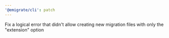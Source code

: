 ```yaml
---
'@emigrate/cli': patch
---
```


Fix a logical error that didn't allow creating new migration files with only the "extension" option
